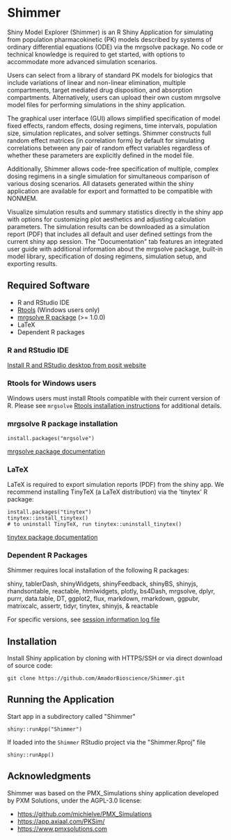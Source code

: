 # Shimmer

Shiny Model Explorer (Shimmer) is an R Shiny Application for simulating from population pharmacokinetic (PK) models described by systems of ordinary differential equations (ODE) via the mrgsolve package. No code or technical knowledge is required to get started, with options to accommodate more advanced simulation scenarios. 

Users can select from a library of standard PK models for biologics that include variations of linear and non-linear elimination, multiple compartments, target mediated drug disposition, and absorption compartments. Alternatively, users can upload their own custom mrgsolve model files for performing simulations in the shiny application.

The graphical user interface (GUI) allows simplified specification of model fixed effects, random effects, dosing regimens, time intervals, population size, simulation replicates, and solver settings. Shimmer constructs full random effect matrices (in correlation form) by default for simulating correlations between any pair of random effect variables regardless of whether these parameters are explicitly defined in the model file.  

Additionally, Shimmer allows code-free specification of multiple, complex dosing regimens in a single simulation for simultaneous comparison of various dosing scenarios. All datasets generated within the shiny application are available for export and formatted to be compatible with NONMEM. 

Visualize simulation results and summary statistics directly in the shiny app with options for customizing plot aesthetics and adjusting calculation parameters. The simulation results can be downloaded as a simulation report (PDF) that includes all default and user defined settings from the current shiny app session. The "Documentation" tab features an integrated user guide with additional information about the mrgsolve package, built-in model library, specification of dosing regimens, simulation setup, and exporting results. 


## Required Software

 * R and RStudio IDE
 * [Rtools](#rtools-for-windows-users) (Windows users only)
 * [mrgsolve R package](https://github.com/metrumresearchgroup/mrgsolve/wiki/mrgsolve-Installation) (>= 1.0.0) 
 * LaTeX
 * Dependent R packages
 
 
### R and RStudio IDE

[Install R and RStudio desktop from posit website](https://posit.co/download/rstudio-desktop/)


### Rtools for Windows users

Windows users must install Rtools compatible with their current version of R. Please see `mrgsolve` [Rtools installation instructions](https://github.com/metrumresearchgroup/mrgsolve/wiki/mrgsolve-Installation#windows-users) for additional details.


### mrgsolve R package installation

```{r}
install.packages("mrgsolve")
```

[mrgsolve package documentation](https://mrgsolve.org/)

 
### LaTeX

LaTeX is required to export simulation reports (PDF) from the shiny app. We recommend installing TinyTeX (a LaTeX distribution) via the 'tinytex' R package:

```{r}
install.packages("tinytex")
tinytex::install_tinytex()
# to uninstall TinyTeX, run tinytex::uninstall_tinytex() 
```

[tinytex package documentation](https://yihui.org/tinytex/)


### Dependent R Packages

Shimmer requires local installation of the following R packages:

shiny, tablerDash, shinyWidgets, shinyFeedback, shinyBS, shinyjs, rhandsontable, reactable, htmlwidgets, plotly, bs4Dash, mrgsolve, dplyr, purrr, data.table, DT, ggplot2, flux, markdown, rmarkdown, ggpubr, matrixcalc, assertr, tidyr, tinytex, shinyjs, & reactable

For specific versions, see [session information log file](www/session_information.txt)


## Installation

Install Shiny application by cloning with HTTPS/SSH or via direct download of source code:
```{bash}
git clone https://github.com/AmadorBioscience/Shimmer.git
```


## Running the Application

Start app in a subdirectory called "Shimmer"
```{r}
shiny::runApp("Shimmer")
```


If loaded into the `Shimmer` RStudio project via the "Shimmer.Rproj" file
```{r}
shiny::runApp()
```


## Acknowledgments

Shimmer was based on the PMX_Simulations shiny application developed by PXM Solutions, under the AGPL-3.0 license:

 * https://github.com/michielve/PMX_Simulations
 * https://app.axiaal.com/PKSim/
 * https://www.pmxsolutions.com


